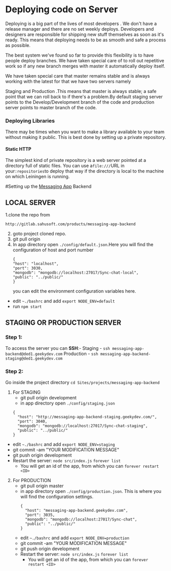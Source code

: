 # Deploying code on Server

Deploying is a big part of the lives of most  developers . We don't have a release manager and there are no set weekly deploys. Developers and designers are responsible for shipping new stuff themselves as soon as it's ready. This means that deploying needs to be as smooth and safe a process as possible.

The best system we've found so far to provide this flexibility is to have people deploy branches. We have taken special care of to roll out repetitive work so if any new branch merges with master it automatically deploy itself.

We have taken special care that master remains stable and is always working with the latest for that we have two servers namely

Staging and Production .This means that master is always stable; a safe point that we can roll back to if there's a problem.By default staging server points to the Develop/Development branch of the code and production server points to master branch of the code.

### Deploying Libraries

There may be times when you want to make a library available to your team without making it public. This is best done by setting up a private repository.

#### Static HTTP

The simplest kind of private repository is a web server pointed at a directory full of static files. You can use a`file:///`URL in your`:repositories`to deploy that way if the directory is local to the machine on which Leiningen is running.

#Setting up the [Messaging App](http://market.nativebase.io/view/react-native-messaging-app-with-backend) Backend

## LOCAL SERVER
1.clone the repo from
  ```
  http://gitlab.sahusoft.com/products/messaging-app-backend
  ```

2. goto project cloned repo.
3. git pull origin <branch-name>
4. In app directory open `./config/default.json`.Here you will find the configuration of host and port number
    ```
    {
    "host": "localhost",
    "port": 3030,
    "mongodb": "mongodb://localhost:27017/Sync-chat-local",
    "public": "../public/"
    }
    ```
    you can edit the environment configuration variables here.
  -  edit  `~./bashrc` and add `export NODE_ENV=default`
  - run `npm start`

## STAGING OR PRODUCTION SERVER
### Step 1:
To access the server you can **SSH**:-
      Staging - `ssh messaging-app-backend@ded1.geekydev.com`
      Production - `ssh messaging-app-backend-staging@ded1.geekydev.com`

### Step 2:
Go inside the project directory `cd Sites/projects/messaging-app-backend`  

1. For STAGING
    - git pull origin development
    -  in app directory open `./config/staging.json`
    ```
    {
      "host": "http://messaging-app-backend-staging.geekydev.com/",
      "port": 3040,
      "mongodb": "mongodb://localhost:27017/Sync-chat-staging",
      "public": "../public/"
    }
    ```
  - edit  `~./bashrc` and add `export NODE_ENV=staging`
  - git commit -am "YOUR MODIFICATION MESSAGE"
  - git push origin development
  - Restart the server:
    `node src/index.js`
    `forever list`
      - You will get an id of the app, from which you can
    `forever restart <ID>`

2. For PRODUCTION
    - git pull origin master
    -  in app directory open `./config/production.json`. This is where you will find the configuration settings.
        ```
        {
          "host": "messaging-app-backend.geekydev.com",
          "port": 3035,
          "mongodb": "mongodb://localhost:27017/Sync-chat",
          "public": "../public/"
        }

        ```
    - edit `~./bashrc` and add `export NODE_ENV=production`
    - git commit -am "YOUR MODIFICATION MESSAGE"
    - git push origin development
    - Restart the server:
      `node src/index.js`
      `forever list`
      - You will get an id of the app, from which you can
    `forever restart <ID>`

